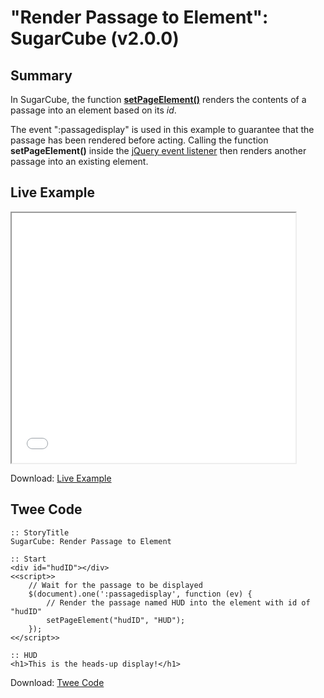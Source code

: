 # "Render Passage to Element": SugarCube (v2.0.0)

## Summary

In SugarCube, the function **[setPageElement()](http://www.motoslave.net/sugarcube/2/docs/#functions-function-setpageelement)** renders the contents of a passage into an element based on its *id*.

The event ":passagedisplay" is used in this example to guarantee that the passage has been rendered before acting. Calling the function **setPageElement()** inside the [jQuery event listener](https://api.jquery.com/on/) then renders another passage into an existing element.

## Live Example

<section>
<iframe src="sugarcube_passagetoelement_example.html" height=400 width=90%></iframe>

Download: <a href="sugarcube_passagetoelement_example.html" target="_blank">Live Example</a>
</section>

## Twee Code

```twee
:: StoryTitle
SugarCube: Render Passage to Element

:: Start
<div id="hudID"></div>
<<script>>
	// Wait for the passage to be displayed
	$(document).one(':passagedisplay', function (ev) {
		// Render the passage named HUD into the element with id of "hudID"
		setPageElement("hudID", "HUD");
	});
<</script>>

:: HUD
<h1>This is the heads-up display!</h1>

```

Download: <a href="sugarcube_passagetoelement_twee.txt" target="_blank">Twee Code</a>
